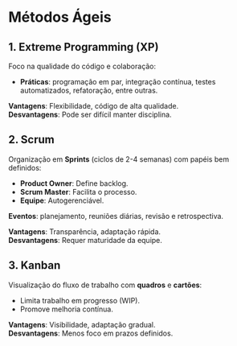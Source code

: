# **Métodos Ágeis**

## 1. Extreme Programming (XP)

Foco na qualidade do código e colaboração:

- **Práticas**: programação em par, integração contínua, testes automatizados, refatoração, entre outras.

**Vantagens**: Flexibilidade, código de alta qualidade.  
**Desvantagens**: Pode ser difícil manter disciplina.

## 2. Scrum

Organização em **Sprints** (ciclos de 2-4 semanas) com papéis bem definidos:

- **Product Owner**: Define backlog.
- **Scrum Master**: Facilita o processo.
- **Equipe**: Autogerenciável.

**Eventos**: planejamento, reuniões diárias, revisão e retrospectiva.

**Vantagens**: Transparência, adaptação rápida.  
**Desvantagens**: Requer maturidade da equipe.

## 3. Kanban

Visualização do fluxo de trabalho com **quadros** e **cartões**:

- Limita trabalho em progresso (WIP).
- Promove melhoria contínua.

**Vantagens**: Visibilidade, adaptação gradual.  
**Desvantagens**: Menos foco em prazos definidos.